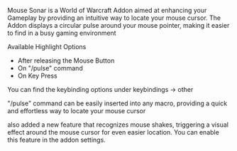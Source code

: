 Mouse Sonar is a World of Warcraft Addon aimed at enhancing your Gameplay by providing an intuitive way to locate your mouse cursor.
The Addon displays a circular pulse around your mouse pointer, making it easier to find in a busy gaming environment

Available Highlight Options
- After releasing the Mouse Button
- On "/pulse" command
- On Key Press


You can find the keybinding options under keybindings -> other

"/pulse" command can be easily inserted into any macro, providing a quick and effortless way to locate your mouse cursor

also added a new feature that recognizes mouse shakes, triggering a visual effect around the mouse cursor for even easier location. You can enable this feature in the addon settings.